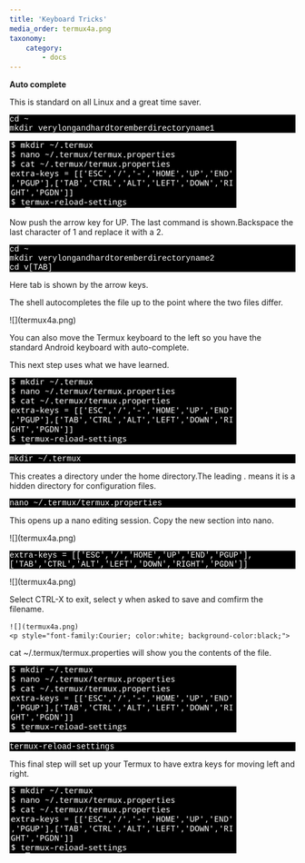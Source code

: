 ```yaml
---
title: 'Keyboard Tricks'
media_order: termux4a.png
taxonomy:
    category:
        - docs
---
```


<b>Auto complete</b>
<p>This is standard on all Linux and a great time saver. <br></p>

<p style="font-family:Courier; color:white; background-color:black;">
cd ~<br>
mkdir verylongandhardtoremberdirectoryname1</p>

![](termux4a.png)
<p>Now push the arrow key for UP. The last command is shown.Backspace the last character of 1 and replace it with a 2.</p>

<p style="font-family:Courier; color:white; background-color:black;">
cd ~<br>
mkdir verylongandhardtoremberdirectoryname2<br>
cd v[TAB] 
</p> 
<p>Here tab is shown by the arrow keys.</p>
<p>The shell autocompletes the file up to the point where the two files differ.</p>
![](termux4a.png)
<p>You can also move the Termux keyboard to the left so you have the standard Android keyboard with auto-complete.</p>

<p>This next step uses what we have learned.</p>

![](termux4a.png)


<p style="font-family:Courier; color:white; background-color:black;">
mkdir ~/.termux
</p>

<p>This creates a directory under the home directory.The leading . means it is a hidden directory for configuration files.</p>

<p style="font-family:Courier; color:white; background-color:black;">
nano ~/.termux/termux.properties</p>This opens up a nano editing session. Copy the new section into nano.
</p>
![](termux4a.png)

<p style="font-family:Courier; color:white; background-color:black;">
extra-keys = [['ESC','/','HOME','UP','END','PGUP'],['TAB','CTRL','ALT','LEFT','DOWN','RIGHT','PGDN']]
</p>
![](termux4a.png)

<p>
    Select CTRL-X to exit, select y when asked to save and comfirm the filename.</p>

    ![](termux4a.png)
    <p style="font-family:Courier; color:white; background-color:black;">
cat ~/.termux/termux.properties will show you the contents of the file.</p>
![](termux4a.png)
<p style="font-family:Courier; color:white; background-color:black;">
termux-reload-settings</p> This final step will set up your Termux to have extra keys for moving left and right.</p>

![](termux4a.png)